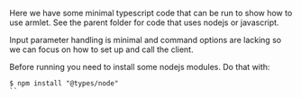 Here we have some minimal typescript code that can be run to show
how to use armlet. See the parent folder for code that uses nodejs or javascript.


Input parameter handling is minimal and command options are lacking so
we can focus on how to set up and call the client.

Before running you need to install some nodejs modules. Do that with:

```
$ npm install "@types/node"
``
